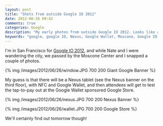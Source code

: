 ```yaml
---
layout: post
title: "Shots from outside Google IO 2012"
date: 2012-06-26 09:42
comments: true
categories: Google
description: "My early photos from outside Google IO 2012. Looks like a Nexus device!"
keywords: "google, google IO, Nexus, Google Wallet, Moscone, Google IO 2012"
---
```


I'm in San Francisco for [Google IO 2012](https://developers.google.com/events/io/), and while Nate and I were wandering the city, we passed by the Moscone Center and I snapped a couple of photos.

{% img /images/2012/06/26/window.JPG 700 200 Giant Google Banner %}

My guess is that there will be a Nexus tablet (see the Nexus banner on the third floor), with NFC and Google Wallet, and then attendees will get to test the tap-to-pay out at the Google Wallet sponsored Google Store.

{% img /images/2012/06/26/nexus.JPG 700 200 Nexus Banner %}

{% img /images/2012/06/26/wallet.JPG 700 200 Google Store %}

We'll certainly find out tomorrow though! 